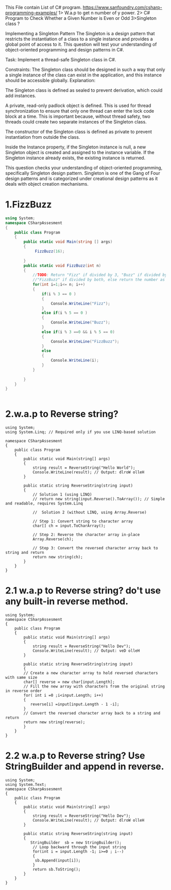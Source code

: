 This File contain List of C# program.
https://www.sanfoundry.com/csharp-programming-examples/
1> W.a.p to get n number of y power.
 2> C# Program to Check Whether a Given Number is Even or Odd
 3>Singleton class ?

 Implementing a Singleton Pattern
The Singleton is a design pattern that restricts the instantiation of a class to a single instance and provides a global point
of access to it. This question will test your understanding of object-oriented programming and design patterns in C#.

Task: Implement a thread-safe Singleton class in C#.

Constraints: The Singleton class should be designed in such a way that only a single instance of the class can exist in the
application, and this instance should be accessible globally.
Explanation:

The Singleton class is defined as sealed to prevent derivation, which could add instances.

A private, read-only padlock object is defined. This is used for thread synchronization to ensure that only one thread can enter the
lock code block at a time. This is important because, without thread safety, two threads could create two separate instances of the 
Singleton class.

The constructor of the Singleton class is defined as private to prevent instantiation from outside the class.

Inside the Instance property, if the Singleton instance is null, a new Singleton object is created and assigned to the instance variable. 
If the Singleton instance already exists, the existing instance is returned.

This question checks your understanding of object-oriented programming, specifically Singleton design pattern. Singleton is one of the 
Gang of Four design patterns and is categorized under creational design patterns as it deals with object creation mechanisms.






# 1.FizzBuzz


```csharp
using System;
namespace CSharpAssesment
{
	public class Program
	{
		public static void Main(string [] args)
		{
			 FizzBuzz(16);
		
		}
		public static void FizzBuzz(int n)
		{
			//TODO: Return "Fizz" if divided by 3, "Buzz" if divided by 5
			//"FizzBuzz" if divided by both, else return the number as a string
			for(int i=1;i<= n; i++)
			{
				if(i % 3 == 0 )
				{
					Console.WriteLine("Fizz");
				}
				else if(i % 5 == 0 )
				{
					Console.WriteLine("Buzz");
				}
				else if(i % 3 ==0 && i % 5 == 0)
				{
					Console.WriteLine("FizzBuzz");
				}
				else
				{
					Console.WriteLine(i);
				}
			}
		
		}
	}
}
 
```
# 2.w.a.p to Reverse string?

```
using System;
using System.Linq; // Required only if you use LINQ-based solution

namespace CSharpAssesment
{
    public class Program
    {
        public static void Main(string[] args)
        {
            string result = ReverseString("Hello World");
            Console.WriteLine(result); // Output: dlroW olleH
        }

        public static string ReverseString(string input)
        {
            // Solution 1 (using LINQ)
            // return new string(input.Reverse().ToArray()); // Simple and readable, requires System.Linq

            //  Solution 2 (without LINQ, using Array.Reverse)
            
            // Step 1: Convert string to character array
            char[] ch = input.ToCharArray();

            // Step 2: Reverse the character array in-place
            Array.Reverse(ch);

            // Step 3: Convert the reversed character array back to string and return
            return new string(ch);
        }
    }
}

```
# 2.1 w.a.p to Reverse string? do't use any built-in reverse method.
```
using System;
namespace CSharpAssesment
{
    public class Program
    {
        public static void Main(string[] args)
        {
            string result = ReverseString("Hello Dev");
            Console.WriteLine(result); // Output: veD olleH
        }

        public static string ReverseString(string input)
        {
		// Create a new character array to hold reversed characters with same size
		char[] reverse = new char[input.Length];
		// Fill the new array with characters from the original string in reverse order
		for( int i =0 ;i<input.Length; i++)
		{
		   reverse[i] =input[input.Length - 1 -i];
		}
		// Convert the reversed character array back to a string and return
		return new string(reverse);
        }
    }
}

```
# 2.2 w.a.p to Reverse string? Use StringBuilder and append in reverse.
```
using System;
using System.Text;
namespace CSharpAssesment
{
    public class Program
    {
        public static void Main(string[] args)
        {
            string result = ReverseString("Hello Dev");
            Console.WriteLine(result); // Output: dlroW olleH
        }

        public static string ReverseString(string input)
        {
           StringBuilder  sb = new StringBuilder();
			// Loop backward through the input string
			for(int i = input.Length -1; i>=0 ; i--)
			{
			 sb.Append(input[i]);
			}
			return sb.ToString();
        }
    }
}

```
